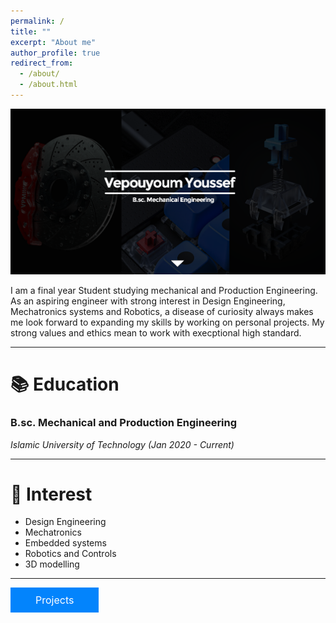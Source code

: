```yaml
---
permalink: /
title: ""
excerpt: "About me"
author_profile: true
redirect_from: 
  - /about/
  - /about.html
---
```


![banner](/images/banner-github.png)

<!--**B.Sc. Mechanical Engineering**-->
  
I am a final year Student studying mechanical and Production Engineering. As an aspiring engineer with strong interest in Design Engineering, Mechatronics systems and Robotics, a disease of curiosity always makes me look forward to expanding my skills by working on personal projects. My strong values and ethics mean to work with execptional high standard.

***

📚 Education
======
### B.sc. Mechanical and Production Engineering
_Islamic University of Technology (Jan 2020 - Current)_

***

🧐 Interest
======
- Design Engineering
- Mechatronics
- Embedded systems
- Robotics and Controls
- 3D modelling

***

<a href="https://example.com" style="background-color: #0384fc; color: white; padding: 10px 40px; text-align: center; text-decoration: none; display: inline-block; font-size: 16px;">Projects</a>
